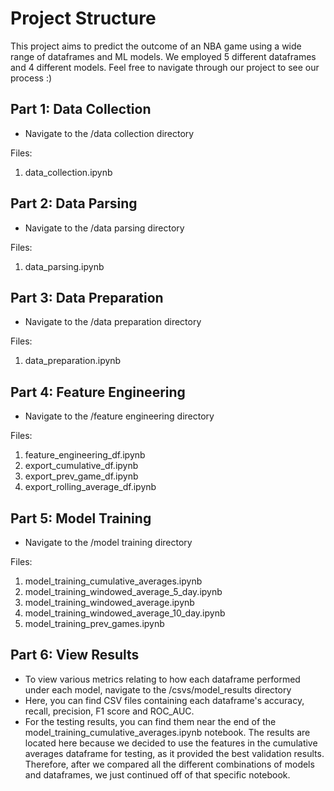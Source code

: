 # Project Structure

This project aims to predict the outcome of an NBA game using a wide range of dataframes and ML models. We employed 5 different dataframes and 4 different models. Feel free to navigate through our project to see our process :)

## Part 1: Data Collection

- Navigate to the /data collection directory

Files:
1. data_collection.ipynb

## Part 2: Data Parsing

- Navigate to the /data parsing directory

Files:
1. data_parsing.ipynb

## Part 3: Data Preparation

- Navigate to the /data preparation directory
  
Files:
1. data_preparation.ipynb

## Part 4: Feature Engineering

- Navigate to the /feature engineering directory

Files:
1. feature_engineering_df.ipynb
2. export_cumulative_df.ipynb
3. export_prev_game_df.ipynb
4. export_rolling_average_df.ipynb

## Part 5: Model Training

- Navigate to the /model training directory

Files:
1. model_training_cumulative_averages.ipynb
2. model_training_windowed_average_5_day.ipynb
3. model_training_windowed_average.ipynb
4. model_training_windowed_average_10_day.ipynb
5. model_training_prev_games.ipynb

## Part 6: View Results

- To view various metrics relating to how each dataframe performed under each model, navigate to the /csvs/model_results directory
- Here, you can find CSV files containing each dataframe's accuracy, recall, precision, F1 score and ROC_AUC.
- For the testing results, you can find them near the end of the model_training_cumulative_averages.ipynb notebook. The results are located here because we decided to use the features in the cumulative averages dataframe for testing, as it provided the best validation results. Therefore, after we compared all the different combinations of models and dataframes, we just continued off of that specific notebook.
